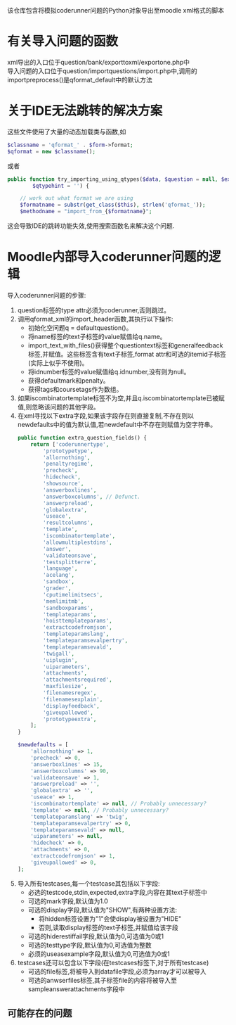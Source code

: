 该仓库包含将模拟coderunner问题的Python对象导出至moodle xml格式的脚本

# 有关导入问题的函数

xml导出的入口位于question/bank/exporttoxml/exportone.php中  
导入问题的入口位于question/importquestions/import.php中,调用的importpreprocess()是qformat_default中的默认方法

# 关于IDE无法跳转的解决方案

这些文件使用了大量的动态加载类与函数,如
```php
$classname = 'qformat_' . $form->format;
$qformat = new $classname();
```
或者
```php
public function try_importing_using_qtypes($data, $question = null, $extra = null,
        $qtypehint = '') {

    // work out what format we are using
    $formatname = substr(get_class($this), strlen('qformat_'));
    $methodname = "import_from_{$formatname}";
```
这会导致IDE的跳转功能失效,使用搜索函数名来解决这个问题.

# Moodle内部导入coderunner问题的逻辑

导入coderunner问题的步骤:
1. question标签的type attr必须为coderunner,否则跳过。
2. 调用qformat_xml的import_header函数,其执行以下操作:
   - 初始化空问题q = defaultquestion()。
   - 将name标签的text子标签的value赋值给q.name。
   - import_text_with_files()获得整个questiontext标签和generalfeedback标签,并赋值。这些标签含有text子标签,format attr和可选的itemid子标签(实际上似乎不使用)。
   - 将idnumber标签的value赋值给q.idnumber,没有则为null。
   - 获得defaultmark和penalty。
   - 获得tags和coursetags作为数组。
3. 如果iscombinatortemplate标签不为空,并且q.iscombinatortemplate已被赋值,则忽略该问题的其他字段。
4. 在xml寻找以下extra字段,如果该字段存在则直接复制,不存在则以newdefaults中的值为默认值,若newdefault中不存在则赋值为空字符串。
    ```php
    public function extra_question_fields() {
        return ['coderunnertype',
            'prototypetype',
            'allornothing',
            'penaltyregime',
            'precheck',
            'hidecheck',
            'showsource',
            'answerboxlines',
            'answerboxcolumns', // Defunct.
            'answerpreload',
            'globalextra',
            'useace',
            'resultcolumns',
            'template',
            'iscombinatortemplate',
            'allowmultiplestdins',
            'answer',
            'validateonsave',
            'testsplitterre',
            'language',
            'acelang',
            'sandbox',
            'grader',
            'cputimelimitsecs',
            'memlimitmb',
            'sandboxparams',
            'templateparams',
            'hoisttemplateparams',
            'extractcodefromjson',
            'templateparamslang',
            'templateparamsevalpertry',
            'templateparamsevald',
            'twigall',
            'uiplugin',
            'uiparameters',
            'attachments',
            'attachmentsrequired',
            'maxfilesize',
            'filenamesregex',
            'filenamesexplain',
            'displayfeedback',
            'giveupallowed',
            'prototypeextra',
        ];
    }
   
    $newdefaults = [
        'allornothing' => 1,
        'precheck' => 0,
        'answerboxlines' => 15,
        'answerboxcolumns' => 90,
        'validateonsave' => 1,
        'answerpreload' => '',
        'globalextra' => '',
        'useace' => 1,
        'iscombinatortemplate' => null, // Probably unnecessary?
        'template' => null, // Probably unnecessary?
        'templateparamslang' => 'twig',
        'templateparamsevalpertry' => 0,
        'templateparamsevald' => null,
        'uiparameters' => null,
        'hidecheck' => 0,
        'attachments' => 0,
        'extractcodefromjson' => 1,
        'giveupallowed' => 0,
    ];
    ```
5. 导入所有testcases,每一个testcase其包括以下字段:
   - 必选的testcode,stdin,expected,extra字段,内容在其text子标签中
   - 可选的mark字段,默认值为1.0
   - 可选的display字段,默认值为"SHOW",有两种设置方法:
     - 将hidden标签设置为"1"会使display被设置为"HIDE"
     - 否则,读取display标签的text子标签,并赋值给该字段
   - 可选的hiderestiffail字段,默认值为0,可选值为0或1
   - 可选的testtype字段,默认值为0,可选值为整数
   - 必须的useasexample字段,默认值为0,可选值为0或1
6. testcases还可以包含以下字段(在testcases标签下,对于所有testcase)
   - 可选的file标签,将被导入到datafile字段,必须为array才可以被导入
   - 可选的anwserfiles标签,其子标签file的内容将被导入至sampleanswerattachments字段中

## 可能存在的问题
